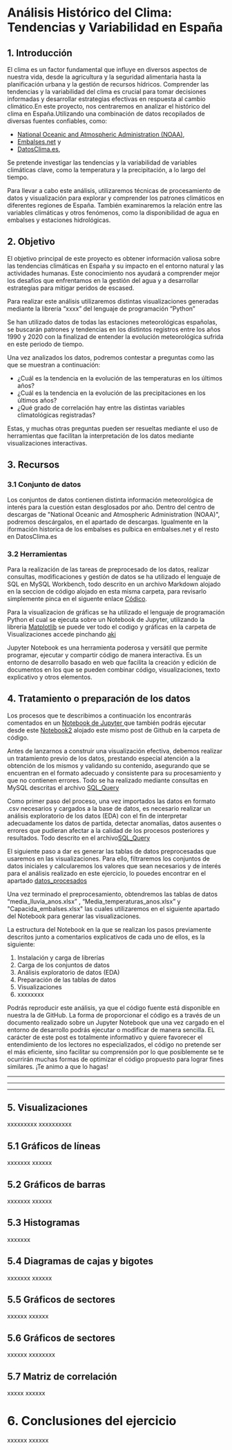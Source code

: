 # Análisis Histórico del Clima: Tendencias y Variabilidad en España

## 1. Introducción
El clima es un factor fundamental que influye en diversos aspectos de nuestra vida, desde la agricultura y la seguridad alimentaria hasta la planificación urbana y la gestión de recursos hídricos. Comprender las tendencias y la variabilidad del clima es crucial para tomar decisiones informadas y desarrollar estrategias efectivas en respuesta al cambio climático.En este proyecto, nos centraremos en analizar el histórico del clima en España.Utilizando una combinación de datos recopilados de diversas fuentes confiables, como: 
- [National Oceanic and Atmospheric Administration (NOAA)](https://www.noaa.gov/), 
- [Embalses.net](https://www.embalses.net/) y 
- [DatosClima.es](https://datosclima.es/index.htm), 

Se pretende investigar las tendencias y la variabilidad de variables climáticas clave, como la temperatura y la precipitación, a lo largo del tiempo.  

Para llevar a cabo este análisis, utilizaremos técnicas de procesamiento de datos y visualización para explorar y comprender los patrones climáticos en diferentes regiones de España. También examinaremos la relación entre las variables climáticas y otros fenómenos, como la disponibilidad de agua en embalses y estaciones hidrológicas.

## 2. Objetivo
El objetivo principal de este proyecto es obtener información valiosa sobre las tendencias climáticas en España y su impacto en el entorno natural y las actividades humanas. Este conocimiento nos ayudará a comprender mejor los desafíos que enfrentamos en la gestión del agua y a desarrollar estrategias para mitigar peridos de escased.

Para realizar este análisis utilizaremos distintas visualizaciones generadas mediante la librería “xxxx” del lenguaje de programación “Python” 

Se han utilizado datos de todas las estaciones meteorológicas españolas, se buscarán patrones y tendencias en los distintos registros entre los años 1990 y 2020 con la finalizad de entender la evolución meteorológica sufrida en este periodo de tiempo. 

Una vez analizados los datos, podremos contestar a preguntas como las que se muestran a continuación: 
- ¿Cuál es la tendencia en la evolución de las temperaturas en los últimos años? 
- ¿Cuál es la tendencia en la evolución de las precipitaciones en los últimos años?  
- ¿Qué grado de correlación hay entre las distintas variables climatológicas registradas? 

Estas, y muchas otras preguntas pueden ser resueltas mediante el uso de herramientas que facilitan la interpretación de los datos mediante visualizaciones interactivas.

## 3. Recursos
### 3.1 Conjunto de datos
Los conjuntos de datos contienen distinta información meteorológica de interés para la cuestión estan desglosados por año. Dentro del centro de descargas de "National Oceanic and Atmospheric Administration (NOAA)", podremos descárgalos, en el apartado de descargas. Igualmente en la iformación historica de los embalses es pulbica en embalses.net y el resto en DatosClima.es


### 3.2 Herramientas
Para la realización de las tareas de preprocesado de los datos, realizar consultas, modificaciones y gestión de datos se ha utilizado el lenguaje de SQL en MySQL Workbench, todo  descrito en un archivo Markdown alojado en la seccion de código alojado en esta misma carpeta, para revisarlo simplemente pinca en el siguente enlace [Códico](https://github.com/icarolosada/Analisis-de-Datos/blob/main/Codigo.md).

Para la visualizacion de gráficas se ha utilizado el lenguaje de programación Python el cual se ejecuta sobre un Notebook de Jupyter, utilizando la libreria [Matplotlib](https://matplotlib.org/) se puede ver todo el codigo y gráficas en la carpeta de Visualizaciones accede pinchando [aki](http://xxx.xxx)  

Jupyter Notebook es una herramienta poderosa y versátil que permite programar, ejecutar y compartir código de manera interactiva. Es un entorno de desarrollo basado en web que facilita la creación y edición de documentos en los que se pueden combinar código, visualizaciones, texto explicativo y otros elementos.

## 4. Tratamiento o preparación de los datos
Los procesos que te describimos a continuación los encontrarás comentados en un [Notebook de Jupyter ]([https://xxxxxx](https://jupyter.org/)) que también podrás ejecutar desde este [Notebook2](https://github.com/icarolosada/Analisis-de-Datos/blob/master/Codigo/Notebook2.ipynb) alojado este mismo post de Github en la carpeta de código. 

Antes de lanzarnos a construir una visualización efectiva, debemos realizar un tratamiento previo de los datos, prestando especial atención a la obtención de los mismos y validando su contenido, asegurando que se encuentran en el formato adecuado y consistente para su procesamiento y que no contienen errores. Todo se ha realizado mediante consultas en MySQL descritas el archivo [SQL_Query](https://github.com/icarolosada/Analisis-de-Datos/blob/master/Codigo/SQL_Query.md) 

Como primer paso del proceso, una vez importados las datos en formato .csv necesarios y cargados a la base de datos, es necesario realizar un análisis exploratorio de los datos (EDA) con el fin de interpretar adecuadamente los datos de partida, detectar anomalías, datos ausentes o errores que pudieran afectar a la calidad de los procesos posteriores y resultados. Todo descrito en el archivo[SQL_Query](https://github.com/icarolosada/Analisis-de-Datos/blob/master/Codigo/SQL_Query.md) 

El siguiente paso a dar es generar las tablas de datos preprocesadas que usaremos en las visualizaciones. Para ello, filtraremos los conjuntos de datos iniciales y calcularemos los valores que sean necesarios y de interés para el análisis realizado en este ejercicio, lo pouedes encontrar en el apartado [datos_procesados](https://github.com/icarolosada/Analisis-de-Datos/tree/master/Datos_procesados)

Una vez terminado el preprocesamiento, obtendremos las tablas de datos “media_lluvia_anos.xlsx” , “Media_temperaturas_anos.xlsx” y  "Capacida_embalses.xlsx" las cuales utilizaremos en el siguiente apartado del Notebook para generar las visualizaciones.  

La estructura del Notebook en la que se realizan los pasos previamente descritos junto a comentarios explicativos de cada uno de ellos, es la siguiente: 

1. Instalación y carga de librerías
2. Carga de los conjuntos de datos
3. Análisis exploratorio de datos (EDA)
4. Preparación de las tablas de datos
5. Visualizaciones
6. xxxxxxxx

Podrás reproducir este análisis, ya que el código fuente está disponible en nuestra la de GitHub. La forma de proporcionar el código es a través de un documento realizado sobre un Jupyter Notebook que una vez cargado en el entorno de desarrollo podrás ejecutar o modificar de manera sencilla. EL carácter de este post es totalmente informativo y quiere favorecer el entendimiento de los lectores no especializados, el código no pretende ser el más eficiente, sino facilitar su comprensión por lo que posiblemente se te ocurrirán muchas formas de optimizar el código propuesto para lograr fines similares. ¡Te animo a que lo hagas! 


* * *
- - -
_ _ _


## 5. Visualizaciones
xxxxxxxxx
xxxxxxxxxx

## 5.1 Gráficos de líneas
xxxxxxx
xxxxxx

## 5.2 Gráficos de barras
xxxxxxx
xxxxxx

## 5.3 Histogramas
xxxxxxx
## 5.4 Diagramas de cajas y bigotes
xxxxxxx
xxxxxx
## 5.5 Gráficos de sectores
xxxxxx
xxxxxx

## 5.6 Gráficos de sectores
xxxxxx
xxxxxxxx
## 5.7 Matriz de correlación
xxxxx
xxxxxx
# 6. Conclusiones del ejercicio
xxxxxx
xxxxxx

